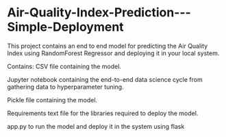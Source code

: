 # Air-Quality-Index-Prediction---Simple-Deployment

This project contains an end to end model for predicting the Air Quality Index using RandomForest Regressor and deploying it in your local system.

Contains:
CSV file containing the model. 

Jupyter notebook containing the end-to-end data science cycle from gathering data to hyperparameter tuning. 

Pickle file containing the model. 

Requirements text file for the libraries required to deploy the model.

app.py to run the model and deploy it in the system using flask
